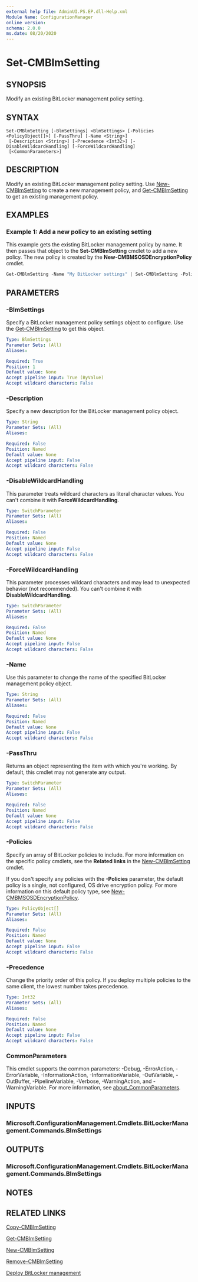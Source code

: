 ```yaml
---
external help file: AdminUI.PS.EP.dll-Help.xml
Module Name: ConfigurationManager
online version:
schema: 2.0.0
ms.date: 08/20/2020
---
```


# Set-CMBlmSetting

## SYNOPSIS

Modify an existing BitLocker management policy setting.

## SYNTAX

```
Set-CMBlmSetting [-BlmSettings] <BlmSettings> [-Policies <PolicyObject[]>] [-PassThru] [-Name <String>]
 [-Description <String>] [-Precedence <Int32>] [-DisableWildcardHandling] [-ForceWildcardHandling]
 [<CommonParameters>]
```

## DESCRIPTION

Modify an existing BitLocker management policy setting. Use [New-CMBlmSetting](New-CMBlmSetting.md) to create a new management policy, and [Get-CMBlmSetting](Get-CMBlmSetting.md) to get an existing management policy.

## EXAMPLES

### Example 1: Add a new policy to an existing setting

This example gets the existing BitLocker management policy by name. It then passes that object to the **Set-CMBlmSetting** cmdlet to add a new policy. The new policy is created by the **New-CMBMSOSDEncryptionPolicy** cmdlet.

```powershell
Get-CMBlmSetting -Name "My BitLocker settings" | Set-CMBlmSetting -Policies (New-CMBMSOSDEncryptionPolicy -PolicyState Enabled -Protector TpmOnly)
```

## PARAMETERS

### -BlmSettings

Specify a BitLocker management policy settings object to configure. Use the [Get-CMBlmSetting](Get-CMBlmSetting.md) to get this object.

```yaml
Type: BlmSettings
Parameter Sets: (All)
Aliases:

Required: True
Position: 1
Default value: None
Accept pipeline input: True (ByValue)
Accept wildcard characters: False
```

### -Description

Specify a new description for the BitLocker management policy object.

```yaml
Type: String
Parameter Sets: (All)
Aliases:

Required: False
Position: Named
Default value: None
Accept pipeline input: False
Accept wildcard characters: False
```

### -DisableWildcardHandling

This parameter treats wildcard characters as literal character values. You can't combine it with **ForceWildcardHandling**.

```yaml
Type: SwitchParameter
Parameter Sets: (All)
Aliases:

Required: False
Position: Named
Default value: None
Accept pipeline input: False
Accept wildcard characters: False
```

### -ForceWildcardHandling

This parameter processes wildcard characters and may lead to unexpected behavior (not recommended). You can't combine it with **DisableWildcardHandling**.

```yaml
Type: SwitchParameter
Parameter Sets: (All)
Aliases:

Required: False
Position: Named
Default value: None
Accept pipeline input: False
Accept wildcard characters: False
```

### -Name

Use this parameter to change the name of the specified BitLocker management policy object.

```yaml
Type: String
Parameter Sets: (All)
Aliases:

Required: False
Position: Named
Default value: None
Accept pipeline input: False
Accept wildcard characters: False
```

### -PassThru

Returns an object representing the item with which you're working. By default, this cmdlet may not generate any output.

```yaml
Type: SwitchParameter
Parameter Sets: (All)
Aliases:

Required: False
Position: Named
Default value: None
Accept pipeline input: False
Accept wildcard characters: False
```

### -Policies

Specify an array of BitLocker policies to include. For more information on the specific policy cmdlets, see the **Related links** in the [New-CMBlmSetting](New-CMBlmSetting.md) cmdlet.

If you don't specify any policies with the **-Policies** parameter, the default policy is a single, not configured, OS drive encryption policy. For more information on this default policy type, see [New-CMBMSOSDEncryptionPolicy](New-CMBMSOSDEncryptionPolicy.md).

```yaml
Type: PolicyObject[]
Parameter Sets: (All)
Aliases:

Required: False
Position: Named
Default value: None
Accept pipeline input: False
Accept wildcard characters: False
```

### -Precedence

Change the priority order of this policy. If you deploy multiple policies to the same client, the lowest number takes precedence.

```yaml
Type: Int32
Parameter Sets: (All)
Aliases:

Required: False
Position: Named
Default value: None
Accept pipeline input: False
Accept wildcard characters: False
```

### CommonParameters

This cmdlet supports the common parameters: -Debug, -ErrorAction, -ErrorVariable, -InformationAction, -InformationVariable, -OutVariable, -OutBuffer, -PipelineVariable, -Verbose, -WarningAction, and -WarningVariable. For more information, see [about_CommonParameters](http://go.microsoft.com/fwlink/?LinkID=113216).

## INPUTS

### Microsoft.ConfigurationManagement.Cmdlets.BitLockerManagement.Commands.BlmSettings

## OUTPUTS

### Microsoft.ConfigurationManagement.Cmdlets.BitLockerManagement.Commands.BlmSettings

## NOTES

## RELATED LINKS

[Copy-CMBlmSetting](Copy-CMBlmSetting.md)

[Get-CMBlmSetting](Get-CMBlmSetting.md)

[New-CMBlmSetting](New-CMBlmSetting.md)

[Remove-CMBlmSetting](Remove-CMBlmSetting.md)

[Deploy BitLocker management](/mem/configmgr/protect/deploy-use/bitlocker/deploy-management-agent)
